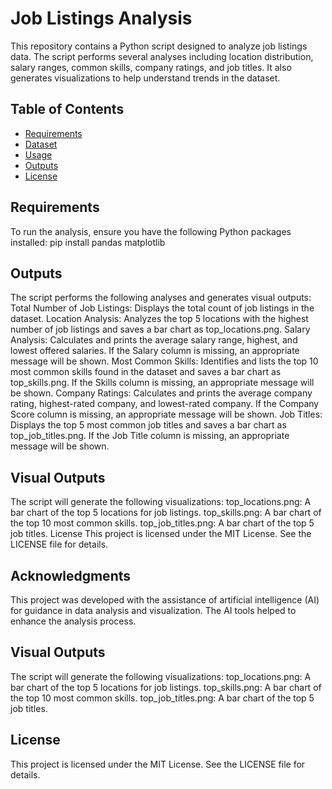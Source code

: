 # Job Listings Analysis

This repository contains a Python script designed to analyze job listings data. The script performs several analyses including location distribution, salary ranges, common skills, company ratings, and job titles. It also generates visualizations to help understand trends in the dataset.

## Table of Contents

- [Requirements](#requirements)
- [Dataset](#dataset)
- [Usage](#usage)
- [Outputs](#outputs)
- [License](#license)

## Requirements

To run the analysis, ensure you have the following Python packages installed:
pip install pandas matplotlib


## Outputs
The script performs the following analyses and generates visual outputs:
Total Number of Job Listings: Displays the total count of job listings in the dataset.
Location Analysis: Analyzes the top 5 locations with the highest number of job listings and saves a bar chart as top_locations.png.
Salary Analysis: Calculates and prints the average salary range, highest, and lowest offered salaries. If the Salary column is missing, an appropriate message will be shown.
Most Common Skills: Identifies and lists the top 10 most common skills found in the dataset and saves a bar chart as top_skills.png. If the Skills column is missing, an appropriate message will be shown.
Company Ratings: Calculates and prints the average company rating, highest-rated company, and lowest-rated company. If the Company Score column is missing, an appropriate message will be shown.
Job Titles: Displays the top 5 most common job titles and saves a bar chart as top_job_titles.png. If the Job Title column is missing, an appropriate message will be shown.

## Visual Outputs
The script will generate the following visualizations:
top_locations.png: A bar chart of the top 5 locations for job listings.
top_skills.png: A bar chart of the top 10 most common skills.
top_job_titles.png: A bar chart of the top 5 job titles.
License
This project is licensed under the MIT License. See the LICENSE file for details.

## Acknowledgments
This project was developed with the assistance of artificial intelligence (AI) for guidance in data analysis and visualization. The AI tools helped to enhance the analysis process.

## Visual Outputs
The script will generate the following visualizations:
top_locations.png: A bar chart of the top 5 locations for job listings.
top_skills.png: A bar chart of the top 10 most common skills.
top_job_titles.png: A bar chart of the top 5 job titles.

## License
This project is licensed under the MIT License. See the LICENSE file for details.

